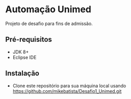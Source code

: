 # Automação Unimed

Projeto de desafio para fins de admissão.

## Pré-requisitos

 - JDK 8+
 - Eclipse IDE

## Instalação

 - Clone este repositório para sua máquina local
usando https://github.com/mikebatista/Desafio1_Unimed.git
